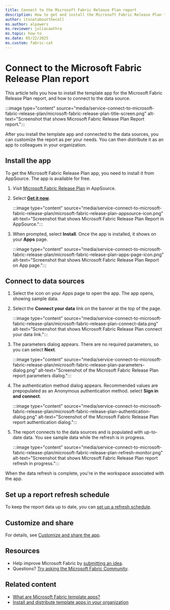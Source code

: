 ```yaml
---
title: Connect to the Microsoft Fabric Release Plan report
description: How to get and install the Microsoft Fabric Release Plan template app, and how to connect to data.
author: itsnotaboutthecell
ms.author: alpowers
ms.reviewer: juliacawthra
ms.topic: how-to
ms.date: 05/22/2025
ms.custom: fabric-cat
---
```


# Connect to the Microsoft Fabric Release Plan report

This article tells you how to install the template app for the Microsoft Fabric Release Plan report, and how to connect to the data source.

   :::image type="content" source="media/service-connect-to-microsoft-fabric-release-plan/microsoft-fabric-release-plan-title-screen.png" alt-text="Screenshot that shows Microsoft Fabric Release Plan Report report.":::

After you install the template app and connected to the data sources, you can customize the report as per your needs. You can then distribute it as an app to colleagues in your organization.

## Install the app

To get the Microsoft Fabric Release Plan app, you need to install it from AppSource. The app is available for free.

1. Visit [Microsoft Fabric Release Plan](https://appsource.microsoft.com/product/power-bi/pbicat.microsoft-fabric-release-plan) in AppSource.

1. Select [**Get it now**](https://appsource.microsoft.com/product/microsoft-fabric/pbicat.microsoft-fabric-release-plan).

    :::image type="content" source="media/service-connect-to-microsoft-fabric-release-plan/microsoft-fabric-release-plan-appsource-icon.png" alt-text="Screenshot that shows Microsoft Fabric Release Plan Report in AppSource.":::

1. When prompted, select **Install**. Once the app is installed, it shows on your **Apps** page.

   :::image type="content" source="media/service-connect-to-microsoft-fabric-release-plan/microsoft-fabric-release-plan-apps-page-icon.png" alt-text="Screenshot that shows Microsoft Fabric Release Plan Report on App page.":::

## Connect to data sources

1. Select the icon on your Apps page to open the app. The app opens, showing sample data.
1. Select the **Connect your data** link on the banner at the top of the page.

   :::image type="content" source="media/service-connect-to-microsoft-fabric-release-plan/microsoft-fabric-release-plan-connect-data.png" alt-text="Screenshot that shows Microsoft Fabric Release Plan connect your data link.":::

1. The parameters dialog appears. There are no required parameters, so you can select **Next**.

   :::image type="content" source="media/service-connect-to-microsoft-fabric-release-plan/microsoft-fabric-release-plan-parameters-dialog.png" alt-text="Screenshot of the Microsoft Fabric Release Plan report parameters dialog.":::

1. The authentication method dialog appears. Recommended values are prepopulated as an Anonymous authentication method. select **Sign in and connect**.

   :::image type="content" source="media/service-connect-to-microsoft-fabric-release-plan/microsoft-fabric-release-plan-authentication-dialog.png" alt-text="Screenshot of the Microsoft Fabric Release Plan report authentication dialog.":::

1. The report connects to the data sources and is populated with up-to-date data. You see sample data while the refresh is in progress.

      :::image type="content" source="media/service-connect-to-microsoft-fabric-release-plan/microsoft-fabric-release-plan-refresh-monitor.png" alt-text="Screenshot that shows Microsoft Fabric Release Plan report refresh in progress.":::

When the data refresh is complete, you're in the workspace associated with the app.

## Set up a report refresh schedule

To keep the report data up to date, you can [set up a refresh schedule](/power-bi/connect-data/refresh-scheduled-refresh).

## Customize and share

For details, see [Customize and share the app](/power-bi/connect-data/service-template-apps-install-distribute#customize-and-share-the-app).

## Resources

- Help improve Microsoft Fabric by [submitting an idea](https://ideas.fabric.microsoft.com/).
- Questions? [Try asking the Microsoft Fabric Community](https://community.fabric.microsoft.com/).

## Related content

- [What are Microsoft Fabric template apps?](/power-bi/connect-data/service-template-apps-overview)
- [Install and distribute template apps in your organization](/power-bi/connect-data/service-template-apps-install-distribute)
